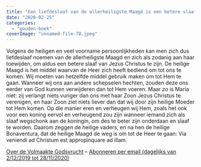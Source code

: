 ```yaml
---
title: "Een liefdeslaaf van de allerheiligste Maagd is een betere slaaf van Jezus Christus"
date: "2020-02-25"
categories: 
  - "gouden-boek"
coverImage: "unnamed-file-78.jpeg"
---
```


Volgens de heiligen en veel voorname persoonlijkheden kan men zich dus liefdeslaaf noemen van de allerheiligste Maagd en zich als zodanig aan haar toewijden, om aldus een betere slaaf van Jezus Christus te zijn. De heilige Maagd is het middel waarvan de Heer zich heeft bediend om tot ons te komen. Wij moeten van hetzelfde middel gebruik maken om tot Hem te gaan. Wanneer wij ons aan andere schepselen hechten, zouden deze ons eerder van God kunnen verwijderen dan tot Hem voeren. Maar zo is Maria niet: zij verlangt niets vuriger dan ons met haar Zoon Jezus Christus te verenigen, en haar Zoon ziet niets liever dan dat wij door zijn heilige Moeder tot Hem komen. Op die manier eren en verheugen wij Hem, zoals het ook voor een koning eervol en verheugend zou zijn wanneer iemand zich als slaaf wegschonk aan de koningin, om des te beter zijn onderdaan en slaaf te worden. Daarom zeggen de heilige vaders, en na hen de heilige Bonaventura, dat de heilige Maagd de weg is om tot de Heer te gaan: Via veniendi ad Christum est appropinquare ad illam.

[Over de Volmaakte Godsvrucht](/blog/een-jaar-lang-volmaakte-godsvrucht/) – [Abonneren per email (dagelijks van 2/12/2019 tot 28/11/2020)](http://eepurl.com/9RKvX)
